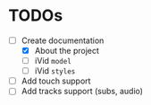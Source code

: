 # TODOs

- [ ] Create documentation
  - [x] About the project
  - [ ] iVid `model`
  - [ ] iVid `styles`

- [ ] Add touch support
- [ ] Add tracks support (subs, audio)
